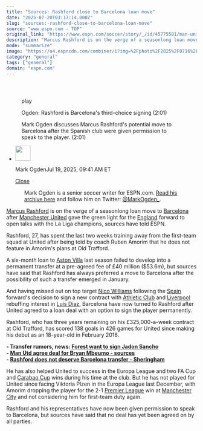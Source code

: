 ```yaml
---
title: "Sources: Rashford close to Barcelona loan move"
date: "2025-07-20T03:17:14.000Z"
slug: "sources:-rashford-close-to-barcelona-loan-move"
source: "www.espn.com - TOP"
original_link: "https://www.espn.com/soccer/story/_/id/45775581/man-united-marcus-rashford-close-barcelona-loan-sources"
description: "Marcus Rashford is on the verge of a seasonlong loan move to Barcelona after Man United gave permission for him to open talks, sources told ESPN."
mode: "summarize"
image: "https://a4.espncdn.com/combiner/i?img=%2Fphoto%2F2025%2F0716%2Fr1519735_1296x729_16%2D9.jpg"
category: "general"
tags: ["general"]
domain: "espn.com"
---
```

<div id="readability-page-1" class="page"><section id="article-feed" data-behavior="author_overlay article_header_news_feed_item_meta article_legal_footer"><article data-id="45775581" data-behavior="story_scroll story_progress" data-src="/soccer/story/_/id/45775581/man-united-marcus-rashford-close-barcelona-loan-sources"><div><header></header><figure data-video="watch,640,360,45775792" data-cerebro-id="687bb02d37ed595fcc631f71" data-title="Ogden: Rashford is Barcelona's third-choice signing" data-source="espn"><div><picture><source srcset="https://a.espncdn.com/combiner/i?img=%2Fmedia%2Fmotion%2F2025%2F0719%2Fdm_250719_COM_SOC_Analysis_Ogden_Rashford_is_Barcelonas_third_choice_signing_GLOBAL_20250719%2Fdm_250719_COM_SOC_Analysis_Ogden_Rashford_is_Barcelonas_third_choice_signing_GLOBAL_20250719.jpg&amp;w=943&amp;h=530&amp;cquality=80&amp;format=jpg" media="(min-width: 376px)"><source srcset="https://a.espncdn.com/combiner/i?img=%2Fmedia%2Fmotion%2F2025%2F0719%2Fdm_250719_COM_SOC_Analysis_Ogden_Rashford_is_Barcelonas_third_choice_signing_GLOBAL_20250719%2Fdm_250719_COM_SOC_Analysis_Ogden_Rashford_is_Barcelonas_third_choice_signing_GLOBAL_20250719.jpg&amp;w=375&amp;cquality=80, https://a.espncdn.com/combiner/i?img=%2Fmedia%2Fmotion%2F2025%2F0719%2Fdm_250719_COM_SOC_Analysis_Ogden_Rashford_is_Barcelonas_third_choice_signing_GLOBAL_20250719%2Fdm_250719_COM_SOC_Analysis_Ogden_Rashford_is_Barcelonas_third_choice_signing_GLOBAL_20250719.jpg&amp;w=750&amp;cquality=40&amp;format=jpg 2x" media="(max-width: 375px)"></picture><p><span data-id="45775792">play</span></p></div><figcaption><div><p><span>Ogden: Rashford is Barcelona's third-choice signing (2:01)</span></p><p>Mark Ogden discusses Marcus Rashford's potential move to Barcelona after the Spanish club were given permission to speak to the player. (2:01)</p></div></figcaption></figure><div><div><ul><li><p><img src="https://a.espncdn.com/combiner/i?img=/i/columnists/full/ogden_mark.png&amp;h=80&amp;w=80&amp;scale=crop" alt="" width="40" height="40"></p><p>Mark Ogden<span>Jul 19, 2025, 09:41 AM ET</span></p><div><p><a href="#">Close</a></p><ul>Mark Ogden is a senior soccer writer for ESPN.com. <a href="https://www.espn.com/search/_/type/articles/q/mark%20ogden" target="_blank" rel="noopener">Read his archive here</a> and follow him on Twitter: <a href="https://twitter.com/MarkOgden_" target="_blank" rel="noopener">@MarkOgden_</a>.</ul></div></li></ul></div><p><a data-player-guid="73bfa01e-2ac7-2124-a245-7af746308a53" href="http://espn.com/soccer/player/_/id/230945/marcus-rashford">Marcus Rashford</a> is on the verge of a seasonlong loan move to <a data-clubhouse-guid="58f7c4a9-c991-4ed4-fe5c-1f833cba75b8" href="https://www.espn.com/soccer/team?id=83">Barcelona</a> after <a data-clubhouse-guid="6ebc2fd0-35d3-733b-5666-b75035a3bce9" href="https://www.espn.com/soccer/team?id=360">Manchester United</a> gave the green light for the <a data-clubhouse-guid="217dee4e-6974-a197-49a2-afda6e1788c9" href="https://www.espn.com/soccer/team?id=448">England</a> forward to open talks with the La Liga champions, sources have told ESPN.</p><p>Rashford, 27, has spent the last two weeks training away from the first-team squad at United after being told by coach Ruben Amorim that he does not feature in Amorim's plans at Old Trafford.</p><p>A six-month loan to <a data-clubhouse-guid="610557ff-e870-ea0e-a3b2-8244df325d22" href="https://www.espn.com/soccer/team?id=362">Aston Villa</a> last season failed to develop into a permanent transfer at a pre-agreed fee of £40 million ($53.6m), but sources have said that Rashford has always preferred a move to Barcelona after the possibility of such a transfer emerged in January.</p><p>And having missed out on top target <a data-player-guid="d08a9fa8-e926-3e2c-bc1e-2ff2e9b8b38c" href="http://espn.com/soccer/player/_/id/312146/nico-williams">Nico Williams</a> following the <a data-clubhouse-guid="99314f68-1c92-218b-b02b-67c50ff9bc3a" href="https://www.espn.com/soccer/team?id=164">Spain</a> forward's decision to sign a new contract with <a data-clubhouse-guid="748c6251-7239-2c15-2b2f-dfde911bbe55" href="https://www.espn.com/soccer/team?id=93">Athletic Club</a> and <a data-clubhouse-guid="a47fbcec-c948-cf4c-9e41-3dfa37588c9c" href="https://www.espn.com/soccer/team?id=364">Liverpool</a> rebuffing interest in <a data-player-guid="9959537e-af42-929e-a829-cc149924d7f4" href="http://espn.com/soccer/player/_/id/286319/luis-diaz">Luis Díaz</a>, Barcelona have now turned to Rashford after United agreed to a loan deal with an option to sign the player permanently.</p><p>Rashford, who has three years remaining on his £325,000-a-week contract at Old Trafford, has scored 138 goals in 426 games for United since making his debut as an 18-year-old in February 2016.</p><p><strong>- Transfer rumors, news: <a href="https://www.espn.com/football/story/_/id/45774061/transfer-rumors-news-nottingham-forest-manchester-united-jadon-sancho" target="_blank">Forest want to sign Jadon Sancho</a></strong><br>
<strong>- <a href="https://www.espn.com/football/story/_/id/45768381/man-united-transfers-deal-agreed-bryan-mbeumo-sources" target="_blank">Man Utd agree deal for Bryan Mbeumo - sources</a></strong><br>
<strong>- <a href="https://www.espn.com/football/story/_/id/45752953/rashford-does-not-deserve-barcelona-step-up" target="_blank">Rashford does not deserve Barcelona transfer - Sheringham</a></strong></p><p>He has also helped United to success in the Europa League and two FA Cup and <a data-league-guid="7d7df547-a8c6-37a7-947d-7b661c801ff5" href="https://www.espn.com/soccer/league/_/name/ENG.LEAGUE_CUP">Carabao Cup</a> wins during his time at the club. But he has not played for United since facing Viktoria Plzen in the Europa League last December, with Amorim dropping the player for the 2-1 <a data-league-guid="6949f3af-300c-35f1-beab-b95669eedd38" href="https://www.espn.com/soccer/league/_/name/ENG.1">Premier League</a> win at <a data-clubhouse-guid="94fd5d7e-35b1-9d52-c9f2-4a37259bea36" href="https://www.espn.com/soccer/team?id=382">Manchester City</a> and not considering him for first-team duty again.</p><p>Rashford and his representatives have now been given permission to speak to Barcelona, but sources have said that no deal has yet been agreed on by all parties.</p>
</div></div></article></section></div>